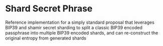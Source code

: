 # Shard Secret Phrase

Reference implementation for a simply standard proposal that leverages BIP39 and shamir secret sharding to
split a classic BIP39 encoded passphrase into multiple BIP39 encoded shards, and can re-construct the original
entropy from generated shards
